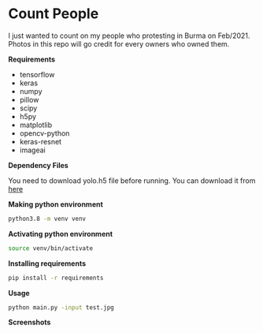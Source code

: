 # Count People

I just wanted to count on my people who protesting in Burma on Feb/2021. Photos in this repo will go credit for every owners who owned them.

**Requirements**

* tensorflow
* keras
* numpy
* pillow
* scipy
* h5py
* matplotlib
* opencv-python 
* keras-resnet
* imageai

**Dependency Files**

You need to download yolo.h5 file before running. You can download it from
[here](https://github.com/OlafenwaMoses/ImageAI/releases/tag/1.0)

**Making python environment**

```bash
python3.8 -m venv venv
```
**Activating python environment**

```bash
source venv/bin/activate
```

**Installing requirements**

```bash
pip install -r requirements
```

**Usage**

```bash
python main.py -input test.jpg
```

**Screenshots**

